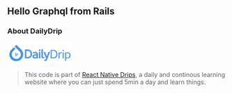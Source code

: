 ## Hello Graphql from Rails


### About DailyDrip
![DailyDrip](dailydrip.png)
>This code is part of [React Native
>Drips](https://www.dailydrip.com/topics/react-native/), a daily and continous
>learning website where you can just spend 5min a day and learn things.